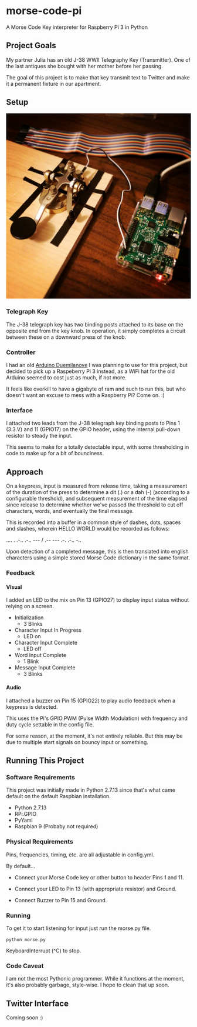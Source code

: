 # morse-code-pi
A Morse Code Key interpreter for Raspberry Pi 3 in Python

## Project Goals
My partner Julia has an old J-38 WWII Telegraphy Key (Transmitter). One of the last antiques she bought with her mother before her passing.

The goal of this project is to make that key transmit text to Twitter and make it a permanent fixture in our apartment.

## Setup

![J-38 Telegraph Key with Raspberry Pi Attached](./images/j38key-pi.jpg  "J-38 Telegraph Key with Raspberry Pi Attached")

### Telegraph Key

The J-38 telegraph key has two binding posts attached to its base on the opposite end from the key knob. In operation, it simply completes a circuit between these on a downward press of the knob.

### Controller

I had an old [Arduino Duemilanove](https://www.arduino.cc/en/Main/ArduinoBoardDuemilanove)  I was planning to use for this project, but decided to pick up a Raspeberry Pi 3 instead, as a WiFi hat for the old Arduino seemed to cost just as much, if not more.

It feels like overkill to have a gigabyte of ram and such to run this, but who doesn't want an excuse to mess with a Raspberry Pi? Come on. :)

### Interface

I attached two leads from the J-38 telegraph key binding posts to Pins 1 (3.3.V) and 11 (GPIO17) on the GPIO header, using the internal pull-down resistor to steady the input.

This seems to make for a totally detectable input, with some thresholding in code to make up for a bit of bounciness.

## Approach

On a keypress, input is measured from release time, taking a measurement of the duration of the press to determine a dit (.) or a dah (-) (according to a configurable threshold), and subsequent measurement of the time elapsed since release to determine whether we've passed the threshold to cut off characters, words, and eventually the final message.

This is recorded into a buffer in a common style of dashes, dots, spaces and slashes, wherein HELLO WORLD would be recorded as follows:

.... . .-.. .-.. --- / .-- --- .-. .-.. -..

Upon detection of a completed message, this is then translated into english characters using a simple stored Morse Code dictionary in the same format.

### Feedback

#### VIsual

I added an LED to the mix on Pin 13 (GPIO27) to display input status without relying on a screen.

- Initialization
	- 3 Blinks
- Character Input In Progress
	- LED on
- Character Input Complete
	- LED off
- Word Input Complete
	- 1 Blink
- Message Input Complete
	- 3 Blinks

#### Audio

I attached a buzzer on Pin 15 (GPIO22) to play audio feedback when a keypress is detected.

This uses the Pi's GPIO.PWM (Pulse Width Modulation) with frequency and duty cycle settable in the config file.

For some reason, at the moment, it's not entirely reliable. But this may be due to multiple start signals on bouncy input or something.

## Running This Project

### Software Requirements
This project was initially made in Python 2.7.13 since that's what came default on the default Raspbian installation.

- Python 2.7.13
- RPi.GPIO
- PyYaml
- Raspbian 9 (Probaby not required)

### Physical Requirements

Pins, frequencies, timing, etc. are all adjustable in config.yml.

By default...

- Connect your Morse Code key or other button to header Pins 1 and 11.

- Connect your LED to Pin 13 (with appropriate resistor) and Ground.

- Connect Buzzer to Pin 15 and Ground.

### Running

To get it to start listening for input just run the morse.py file.
```
python morse.py
```
KeyboardInterrupt (^C) to stop.

### Code Caveat
I am not the most Pythonic programmer. While it functions at the moment, it's also probably garbage, style-wise. I hope to clean that up soon.

## Twitter Interface
Coming soon :)